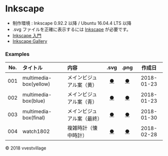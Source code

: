# Inkscape

* 制作環境 : Inkscape 0.92.2 以降 / Ubuntu 16.04.4 LTS 以降
* .svg ファイルを正確に表示するには [Inkscape](https://inkscape.org/ja/) が必要です。
* [Inkscape 入門](https://github.com/vvestvillage/inkscape/tree/master/introduction)
* [Inkscape Gallery](https://inkscape.org/en/~vvestvillage)

### <b>Examples</b>

|No.|タイトル|内容|.svg|.png|作成日|
|:--:|:--|:--|:--:|:--:|:--:|
|001|multimedia-box(yellow)|メインビジュアル案（黄）|[●](https://vvestvillage.github.io/Inkscape/svg/001_multimedia-box_yellow.svg)|[●](https://vvestvillage.github.io/Inkscape/png/001_watch1802.png)|2018-01-23|
|002|multimedia-box(blue)|メインビジュアル案（青）|[●](https://vvestvillage.github.io/Inkscape/svg/002_multimedia-box_blue.svg)|[●](https://vvestvillage.github.io/Inkscape/png/001_watch1802.png)|2018-01-23|
|003|multimedia-box(final)|メインビジュアル案（最終）|[●](https://vvestvillage.github.io/Inkscape/svg/003_multimedia-box_final.svg)|[●](https://vvestvillage.github.io/Inkscape/png/001_watch1802.png)|2018-01-30|
|004|watch1802|複雑時計（懐中時計）|[●](https://vvestvillage.github.io/Inkscape/svg/004_watch1802.svg)|[●](https://vvestvillage.github.io/Inkscape/png/001_watch1802.png)|2018-02-28|


© 2018 vvestvillage
